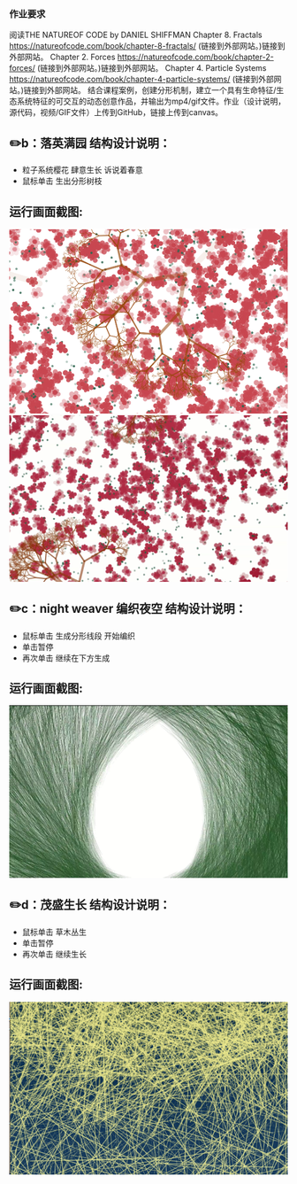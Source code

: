 ### 作业要求

阅读THE NATUREOF CODE by DANIEL SHIFFMAN
Chapter 8. Fractals
https://natureofcode.com/book/chapter-8-fractals/ (链接到外部网站。)链接到外部网站。
Chapter 2. Forces
https://natureofcode.com/book/chapter-2-forces/ (链接到外部网站。)链接到外部网站。
Chapter 4. Particle Systems
https://natureofcode.com/book/chapter-4-particle-systems/ (链接到外部网站。)链接到外部网站。
结合课程案例，创建分形机制，建立一个具有生命特征/生态系统特征的可交互的动态创意作品，并输出为mp4/gif文件。作业（设计说明，源代码，视频/GIF文件）上传到GitHub，链接上传到canvas。

✏️b：落英满园 结构设计说明：  
-----------------
- 粒子系统樱花 肆意生长 诉说着春意
- 鼠标单击 生出分形树枝
    
运行画面截图:  
-----------------
![image](https://github.com/jojojolynn/520432910003-JIANG-YILIN/blob/main/img_readme/7.1.png)
![image](https://github.com/jojojolynn/520432910003-JIANG-YILIN/blob/main/img_readme/7.2.png)

✏️c：night weaver 编织夜空 结构设计说明：  
-----------------
- 鼠标单击 生成分形线段 开始编织
- 单击暂停
- 再次单击 继续在下方生成
    
运行画面截图:  
-----------------
![image](https://github.com/jojojolynn/520432910003-JIANG-YILIN/blob/main/img_readme/7.3.png)

✏️d：茂盛生长 结构设计说明：  
-----------------
- 鼠标单击 草木丛生
- 单击暂停
- 再次单击 继续生长
    
运行画面截图:  
-----------------
![image](https://github.com/jojojolynn/520432910003-JIANG-YILIN/blob/main/img_readme/7.4.png)
